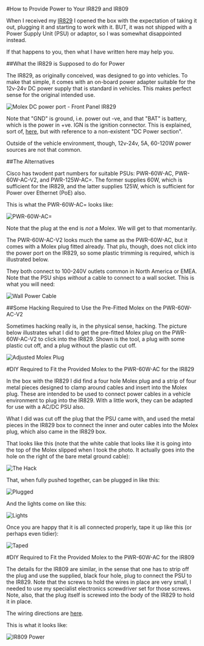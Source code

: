 #How to Provide Power to Your IR829 and IR809

When I received my [IR829](http://www.cisco.com/c/en/us/td/docs/routers/access/800/829/hardware/install/guide/829hwinst/pview.html) I opened the box with the expectation of
taking it out, plugging it and starting to work with it. BUT, it was
not shipped with a Power Supply Unit (PSU) or adaptor, so I was somewhat
disappointed instead.

If that happens to you, then what I have written here may help you.

##What the IR829 is Supposed to do for Power

The IR829, as originally conceived, was designed to go into
vehicles. To make that simple, it comes with an on-board power adapter
suitable for the 12v-24v DC power supply that is standard in
vehicles. This makes perfect sense for the original intended use.

![Molex DC power port - Front Panel IR829](images/molex_dc_in_front_panel.png)

Note that "GND" is ground, i.e. power out -ve, and that "BAT" is battery, which
is the power in +ve. IGN is the ignition connector. This is explained,
sort of,
[here](http://www.cisco.com/c/en/us/td/docs/routers/access/800/829/hardware/install/guide/829hwinst/pview.html#pgfId-1077228),
but with reference to a non-existent "DC Power section".

Outside of the vehicle environment, though, 12v-24v, 5A, 60-120W power
sources are not that common.

##The Alternatives

Cisco has twodent part numbers for suitable PSUs: PWR-60W-AC, PWR-60W-AC-V2, and
PWR-125W-AC=. The former supplies 60W, which is sufficient for the
IR829, and the latter supplies 125W, which is sufficient for Power
over Ethernet (PoE) also.

This is what the PWR-60W-AC= looks like:

![PWR-60W-AC=](images/PWR-60W-AC=.png)

Note that the plug at the end is *not* a Molex. We will get to that momentarily.

The PWR-60W-AC-V2 looks much the same as the  PWR-60W-AC, but it comes
with a Molex plug fitted already. That plu, though, does not click
into the power port on the IR829, so some plastic trimming is
required, which is illustrated below.

They both connect to 100-240V outlets common in North
America or EMEA. Note that the PSU ships *without* a cable to connect
to a wall socket. This is what you will need:

![Wall Power Cable](images/wall_power_cable.png)

##Some Hacking Required to Use the Pre-Fitted Molex on the PWR-60W-AC-V2

Sometimes hacking really is, in the physical sense, hacking. The
picture below illustrates what I did to get the pre-fitted Molex plug
on the PWR-60W-AC-V2 to click into the IR829. Shown is the tool, a plug
with some plastic cut off, and a plug without the plastic cut off.

![Adjusted Molex Plug](images/adjusted_molex_plug.jpeg)

#DIY Required to Fit the Provided Molex to the PWR-60W-AC for the IR829

In the box with the IR829 I did find a four hole Molex plug and a strip of four
metal pieces designed to clamp around cables and insert into the Molex
plug. These are intended to be used to connect power cables in a
vehicle environment to plug into the IR829. With a little work, they
can be adapted for use with a AC/DC PSU also.

What I did
was cut off the plug that the PSU came with, and used the metal pieces
in the IR829 box to connect the inner and outer cables into the Molex
plug, which also came in the IR829 box.

That looks like this (note
that the white cable that looks like it is going into the top of the Molex
slipped when I took the photo. It actually goes into the hole on the
right of the bare metal ground cable):

![The Hack](images/the_hack.png)

That, when fully pushed together, can be plugged in like this:

![Plugged](images/plugged.png)

And the lights come on like this:

![Lights](images/lights.png)

Once you are happy that it is all connected properly, tape it up like
this (or perhaps even tidier):

![Taped](images/taped.png)

#DIY Required to Fit the Provided Molex to the PWR-60W-AC for the IR809

The details for the IR809 are similar, in the sense that one has to
strip off the plug and use the supplied, black four hole, plug to
connect the PSU to the IR829. Note that the screws to hold the wires
in place are very small, I needed to use my specialist electronics
screwdriver set for those screws. Note, also, that the plug itself is
screwed into the body of the IR829 to hold it in place.

The wiring directions are
[here](http://www.cisco.com/c/en/us/td/docs/routers/access/800/809/hardware/install/guide/809hwinst/pview.html#pgfId-1154042).

This is what it looks like:

![IR809 Power](images/IR809_power.jpeg)
